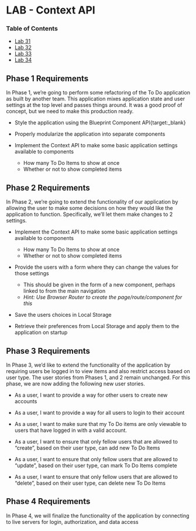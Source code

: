 # LAB - Context API

### Table of Contents

- [Lab 31](/labs/lab31.md)
- [Lab 32](/labs/lab32.md)
- [Lab 33](/labs/lab33.md)
- [Lab 34](/labs/lab34.md)

## Phase 1 Requirements

In Phase 1, we’re going to perform some refactoring of the To Do application as built by another team. This application mixes application state and user settings at the top level and passes things around. It was a good proof of concept, but we need to make this production ready.

- Style the application using the Blueprint Component API{target:\_blank}

- Properly modularize the application into separate components

- Implement the Context API to make some basic application settings available to components

  - How many To Do Items to show at once
  - Whether or not to show completed items

## Phase 2 Requirements

In Phase 2, we’re going to extend the functionality of our application by allowing the user to make some decisions on how they would like the application to function. Specifically, we’ll let them make changes to 2 settings.

- Implement the Context API to make some basic application settings available to components

  - How many To Do Items to show at once
  - Whether or not to show completed items

- Provide the users with a form where they can change the values for those settings

  - This should be given in the form of a new component, perhaps linked to from the main navigation
  - _Hint: Use Browser Router to create the page/route/component for this_

- Save the users choices in Local Storage
- Retrieve their preferences from Local Storage and apply them to the application on startup

## Phase 3 Requirements

In Phase 3, we’d like to extend the functionality of the application by requiring users be logged in to view items and also restrict access based on user type. The user stories from Phases 1, and 2 remain unchanged. For this phase, we are now adding the following new user stories.

- As a user, I want to provide a way for other users to create new accounts

- As a user, I want to provide a way for all users to login to their account

- As a user, I want to make sure that my To Do items are only viewable to users that have logged in with a valid account.

- As a user, I want to ensure that only fellow users that are allowed to “create”, based on their user type, can add new To Do Items

- As a user, I want to ensure that only fellow users that are allowed to “update”, based on their user type, can mark To Do Items complete

- As a user, I want to ensure that only fellow users that are allowed to “delete”, based on their user type, can delete new To Do Items

## Phase 4 Requirements

In Phase 4, we will finalize the functionality of the application by connecting to live servers for login, authorization, and data access
